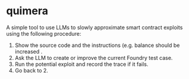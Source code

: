 # quimera

A simple tool to use LLMs to slowly approximate smart contract exploits using the following procedure:

1. Show the source code and the instructions (e.g. balance should be increased .
2. Ask the LLM to create or improve the current Foundry test case.
3. Run the potential exploit and record the trace if it fails.
4. Go back to 2.
